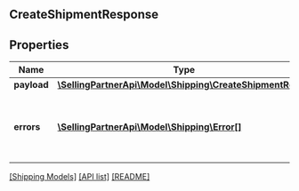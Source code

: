 ## CreateShipmentResponse

## Properties

Name | Type | Description | Notes
------------ | ------------- | ------------- | -------------
**payload** | [**\SellingPartnerApi\Model\Shipping\CreateShipmentResult**](CreateShipmentResult.md) |  | [optional]
**errors** | [**\SellingPartnerApi\Model\Shipping\Error[]**](Error.md) | A list of error responses returned when a request is unsuccessful. | [optional]

[[Shipping Models]](../) [[API list]](../../Api) [[README]](../../../README.md)
